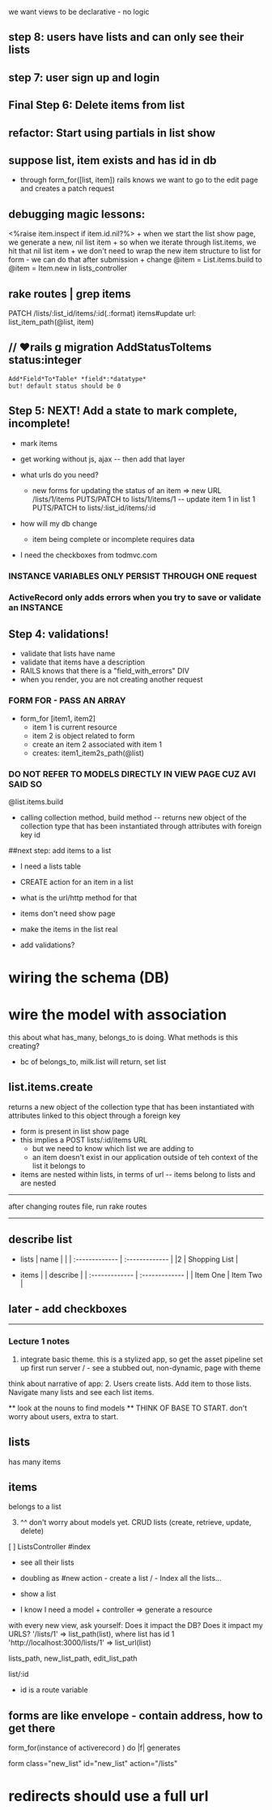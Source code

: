 we want views to be declarative - no logic
## step 8: users have lists and can only see their lists

## step 7: user sign up and login

## Final Step 6: Delete items from list

## refactor: Start using partials in list show

## suppose list, item exists and has id in db
  - through form_for([list, item]) rails knows we want to go to the edit page and creates a patch request

## debugging magic lessons:
  <%raise item.inspect if item.id.nil?%>
    + when we start the list show page, we generate a new, nil list item
    + so when we iterate through list.items, we hit that nil list item
    + we don't need to wrap the new item structure to list for form - we can do that after submission
    + change @item = List.items.build to @item = Item.new in lists_controller
##  rake routes | grep items
PATCH  /lists/:list_id/items/:id(.:format)      items#update
  url: list_item_path(@list, item)
##  // ♥rails g migration AddStatusToItems status:integer
    Add*Field*To*Table* *field*:*datatype*
    but! default status should be 0

## Step 5: NEXT! Add a state to mark complete, incomplete!
  + mark items
  + get working without js, ajax -- then add that layer
  + what urls do you need?
    - new forms for updating the status of an item => new URL
      /lists/1/items
        PUTS/PATCH to lists/1/items/1 -- update item 1 in list 1
        PUTS/PATCH to lists/:list_id/items/:id

  + how will my db change
    - item being complete or incomplete requires data
  + I need the checkboxes from todmvc.com



### INSTANCE VARIABLES ONLY PERSIST THROUGH ONE request
### ActiveRecord only adds errors when you try to save or validate an INSTANCE

## Step 4: validations!
  + validate that lists have name
  + validate that items have a description
  + RAILS knows that there is a "field_with_errors" DIV
  + when you render, you are not creating another request



### FORM FOR - PASS AN ARRAY
  + form_for [item1, item2]
    - item 1 is current resource
    - item 2 is object related to form
    - create an item 2 associated with item 1
    - creates: item1_item2s_path(@list)


### DO NOT REFER TO MODELS DIRECTLY IN VIEW PAGE CUZ AVI SAID SO

@list.items.build
  - calling collection method, build method -- returns new object of the collection type that has been instantiated through attributes with foreign key id

##next step: add items to a list
 + I need a lists table
 + CREATE action for an item in a list
 + what is the url/http method for that
 + items don't need show page
 + make the items in the list real


 + add validations?


 # wiring the schema (DB)
 # wire the model with association

this about what has_many, belongs_to is doing. What methods is this creating?
 - bc of belongs_to, milk.list will return, set list


 ## list.items.create
  returns a new object of the collection type that has been instantiated with attributes linked to this object through a foreign key


  + form is present in list show page
  + this implies a POST lists/:id/items URL
      - but we need to know which list we are adding to
      - an item doesn't exist in our application outside of teh context of the list it belongs to
  + items are nested within lists, in terms of url -- items belong to lists and are nested


  ---

  after changing routes file, run rake routes

 ----

 ## describe list
  + lists | name |      |
  | :------------- | :------------- |
  |2 | Shopping List       |

  + items |  | describe     |
  | :------------- | :------------- |
  | Item One       | Item Two       |

## later - add checkboxes


----
### Lecture 1 notes

1. integrate basic theme. this is a stylized app, so get the asset pipeline set up first
run server
/ - see a stubbed out, non-dynamic, page with theme





think about narrative of app:
2. Users create lists. Add item to those lists. Navigate many lists and see each list items.

** look at the nouns to find models **
THINK OF BASE TO START. don't worry about users, extra to start.

## lists
  has many items

## items
  belongs to a list

3. ^^ don't worry about models yet. CRUD lists (create, retrieve, update, delete)

[ ] ListsController
  #index
  + see all their lists
  + doubling as #new action - create a list
  / - Index all the lists...
  + show a list

  + I know I need a model + controller => generate a resource


  with every new view, ask yourself:
  Does it impact the DB?
  Does it impact my URLS?
  '/lists/1' => list_path(list), where list has id 1
  'http://localhost:3000/lists/1' => list_url(list)

  lists_path, new_list_path, edit_list_path


  list/:id
  + id is a route variable

## forms are like envelope - contain address, how to get there

form_for(instance of activerecord ) do |f|
generates

form class="new_list" id="new_list" action="/lists"

# redirects should use a full url
